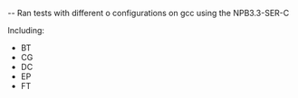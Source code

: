 -- Ran tests with different o configurations on gcc using the NPB3.3-SER-C

Including:

* BT
* CG
* DC
* EP
* FT